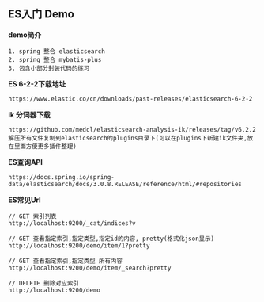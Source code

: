 ## ES入门 Demo

**demo简介**

    1. spring 整合 elasticsearch
    2. spring 整合 mybatis-plus
    3. 包含小部分封装代码的练习
    

**ES 6-2-2下载地址**

    https://www.elastic.co/cn/downloads/past-releases/elasticsearch-6-2-2

**ik 分词器下载**

    https://github.com/medcl/elasticsearch-analysis-ik/releases/tag/v6.2.2
    解压所有文件复制到elasticsearch的plugins目录下(可以在plugins下新建ik文件夹,放在里面方便更多插件整理)

**ES查询API**

    https://docs.spring.io/spring-data/elasticsearch/docs/3.0.8.RELEASE/reference/html/#repositories


**ES常见Url**

    // GET 索引列表
    http://localhost:9200/_cat/indices?v

    // GET 查看指定索引,指定类型,指定id的内容, pretty(格式化json显示)
    http://localhost:9200/demo/item/1?pretty
    
    // GET 查看指定索引,指定类型 所有内容
    http://localhost:9200/demo/item/_search?pretty

    // DELETE 删除对应索引
    http://localhost:9200/demo